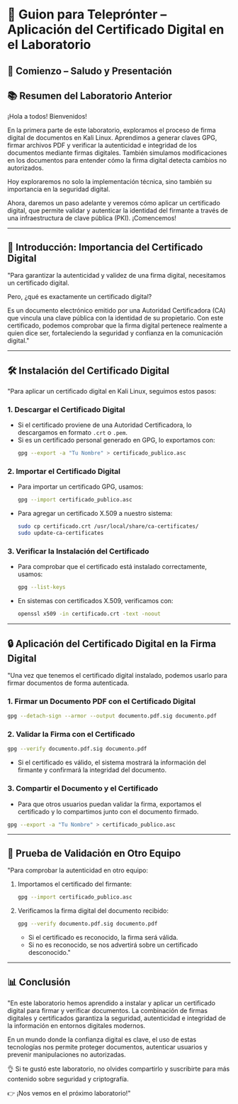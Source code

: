 # 📜 Guion para Teleprónter – Aplicación del Certificado Digital en el Laboratorio

## 🏁 Comienzo – Saludo y Presentación

## 📚 Resumen del Laboratorio Anterior
¡Hola a todos! Bienvenidos!

En la primera parte de este laboratorio, exploramos el proceso de firma digital de documentos en Kali Linux. Aprendimos a generar claves GPG, firmar archivos PDF y verificar la autenticidad e integridad de los documentos mediante firmas digitales. También simulamos modificaciones en los documentos para entender cómo la firma digital detecta cambios no autorizados.

Hoy exploraremos no solo la implementación técnica, sino también su importancia en la seguridad digital.

Ahora, daremos un paso adelante y veremos cómo aplicar un certificado digital, que permite validar y autenticar la identidad del firmante a través de una infraestructura de clave pública (PKI). ¡Comencemos!

---

## 🎥 Introducción: Importancia del Certificado Digital

"Para garantizar la autenticidad y validez de una firma digital, necesitamos un certificado digital.

Pero, ¿qué es exactamente un certificado digital?

Es un documento electrónico emitido por una Autoridad Certificadora (CA) que vincula una clave pública con la identidad de su propietario. Con este certificado, podemos comprobar que la firma digital pertenece realmente a quien dice ser, fortaleciendo la seguridad y confianza en la comunicación digital."

---

## 🛠️ Instalación del Certificado Digital

"Para aplicar un certificado digital en Kali Linux, seguimos estos pasos:

### 1. Descargar el Certificado Digital
   - Si el certificado proviene de una Autoridad Certificadora, lo descargamos en formato `.crt` o `.pem`.
   - Si es un certificado personal generado en GPG, lo exportamos con:
     ```bash
     gpg --export -a "Tu Nombre" > certificado_publico.asc
     ```

### 2. Importar el Certificado Digital
   - Para importar un certificado GPG, usamos:
     ```bash
     gpg --import certificado_publico.asc
     ```
   - Para agregar un certificado X.509 a nuestro sistema:
     ```bash
     sudo cp certificado.crt /usr/local/share/ca-certificates/
     sudo update-ca-certificates
     ```

### 3. Verificar la Instalación del Certificado
   - Para comprobar que el certificado está instalado correctamente, usamos:
     ```bash
     gpg --list-keys
     ```
   - En sistemas con certificados X.509, verificamos con:
     ```bash
     openssl x509 -in certificado.crt -text -noout
     ```

---

## 🔒 Aplicación del Certificado Digital en la Firma Digital

"Una vez que tenemos el certificado digital instalado, podemos usarlo para firmar documentos de forma autenticada.

### 1. Firmar un Documento PDF con el Certificado Digital
   ```bash
   gpg --detach-sign --armor --output documento.pdf.sig documento.pdf
   ```

### 2. Validar la Firma con el Certificado
   ```bash
   gpg --verify documento.pdf.sig documento.pdf
   ```
   - Si el certificado es válido, el sistema mostrará la información del firmante y confirmará la integridad del documento.

### 3. Compartir el Documento y el Certificado
   - Para que otros usuarios puedan validar la firma, exportamos el certificado y lo compartimos junto con el documento firmado.
   ```bash
   gpg --export -a "Tu Nombre" > certificado_publico.asc
   ```

---

## 🔧 Prueba de Validación en Otro Equipo

"Para comprobar la autenticidad en otro equipo:

1. Importamos el certificado del firmante:
   ```bash
   gpg --import certificado_publico.asc
   ```
2. Verificamos la firma digital del documento recibido:
   ```bash
   gpg --verify documento.pdf.sig documento.pdf
   ```
   - Si el certificado es reconocido, la firma será válida.
   - Si no es reconocido, se nos advertirá sobre un certificado desconocido."

---

## 📊 Conclusión

"En este laboratorio hemos aprendido a instalar y aplicar un certificado digital para firmar y verificar documentos. La combinación de firmas digitales y certificados garantiza la seguridad, autenticidad e integridad de la información en entornos digitales modernos.

En un mundo donde la confianza digital es clave, el uso de estas tecnologías nos permite proteger documentos, autenticar usuarios y prevenir manipulaciones no autorizadas.

👌 Si te gustó este laboratorio, no olvides compartirlo y suscribirte para más contenido sobre seguridad y criptografía.

👉️ ¡Nos vemos en el próximo laboratorio!"


